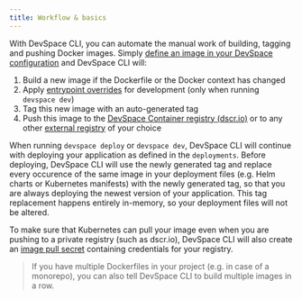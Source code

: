 ```yaml
---
title: Workflow & basics
---
```


With DevSpace CLI, you can automate the manual work of building, tagging and pushing Docker images. Simply [define an image in your DevSpace configuration](../deployment/images) and DevSpace CLI will:

1. Build a new image if the Dockerfile or the Docker context has changed
2. Apply [entrypoint overrides](../development/entrypoint-overrides) for development (only when running `devspace dev`)
3. Tag this new image with an auto-generated tag
4. Push this image to the [DevSpace Container registry (dscr.io)](./internal-registry) or to any other [external registry](./external-registry) of your choice

When running `devspace deploy` or `devspace dev`, DevSpace CLI will continue with deploying your application as defined in the `deployments`. Before deploying, DevSpace CLI will use the newly generated tag and replace every occurence of the same image in your deployment files (e.g. Helm charts or Kubernetes manifests) with the newly generated tag, so that you are always deploying the newest version of your application. This tag replacement happens entirely in-memory, so your deployment files will not be altered.

To make sure that Kubernetes can pull your image even when you are pushing to a private registry (such as dscr.io), DevSpace CLI will also create an [image pull secret](./pull-secrets) containing credentials for your registry.

> If you have multiple Dockerfiles in your project (e.g. in case of a monorepo), you can also tell DevSpace CLI to build multiple images in a row.

